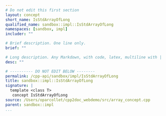 ```yaml
---
# Do not edit this first section
layout: concept
short_name: IsStdArrayOfLong
qualified_name: sandbox::impl::IsStdArrayOfLong
namespaces: [sandbox, impl]
includer: ""

# Brief description. One line only.
brief: ""

# Long description. Any Markdown, with code, latex, multiline with |
desc: ""

# ---------- DO NOT EDIT BELOW --------
permalink: /cpp-api/sandbox/impl/IsStdArrayOfLong
title: sandbox::impl::IsStdArrayOfLong
signature: |
  template <class T>
   concept IsStdArrayOfLong
source: /Users/oparcollet/cpp2doc_webdemo/src/array_concept.cpp
parent: sandbox::impl
...
```


